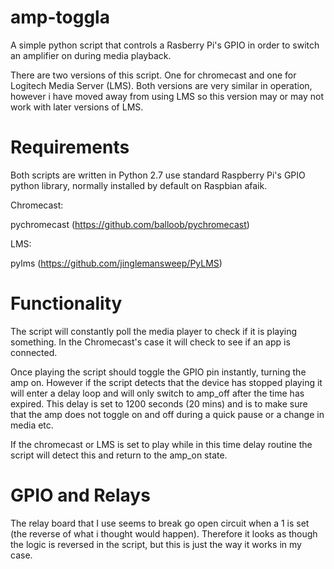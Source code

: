 # amp-toggla
A simple python script that controls a Rasberry Pi's GPIO in order to switch an amplifier on during media playback.

There are two versions of this script.  One for chromecast and one for Logitech Media Server (LMS).  Both versions are very similar in operation, however i have moved away from using LMS so this version may or may not work with later versions of LMS.

# Requirements

Both scripts are written in Python 2.7 use standard Raspberry Pi's GPIO python library, normally installed by default on Raspbian afaik.  

Chromecast:

pychromecast (https://github.com/balloob/pychromecast)

LMS:

pylms (https://github.com/jinglemansweep/PyLMS)

# Functionality

The script will constantly poll the media player to check if it is playing something.  In the Chromecast's case it will check to see if an app is connected.

Once playing the script should toggle the GPIO pin instantly, turning the amp on.  However if the script detects that the device has stopped playing it will enter a delay loop and will only switch to amp_off after the time has expired.  This delay is set to 1200 seconds (20 mins) and is to make sure that the amp does not toggle on and off during a quick pause or a change in media etc.

If the chromecast or LMS is set to play while in this time delay routine the script will detect this and return to the amp_on state.

# GPIO and Relays

The relay board that I use seems to break go open circuit when a 1 is set (the reverse of what i thought would happen).  Therefore it looks as though the logic is reversed in the script, but this is just the way it works in my case.



